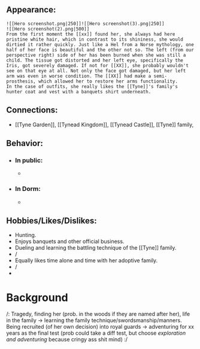 ## Appearance:
	![[Hero screenshot.png|250]]![[Hero screenshot(3).png|250]] 
	![[Hero screenshot(2).png|500]] 
	From the first moment the [[xx]] found her, she always had here pristine white hair, which in contrast to its shininess, she would dirtied it rather quickly. Just like a Hel from a Norse mythology, one half of her face is beautiful and the other not so. The left (from our perspective right) side of her has been burned when she was still a child. The tissue got distorted and her left eye, specifically the Iris, got severely damaged. If not for [[XX]], she probably wouldn't see on that eye at all. Not only the face got damaged, but her left arm was even in worse condition. The [[XX]] had make a semi-prosthesis, which allowed her to restore her arms functionality.
	In the case of outfits, she really likes the [[Tyne]]'s family's hunter coat and vest with a banquets shirt underneath. 
## Connections:
- [[Tyne Garden]], [[Tynead Kingdom]], [[Tynead Castle]], [[Tyne]] family, 
## Behavior:
- ### In public:
	- 
- ### In Dorm:
	- 
## Hobbies/Likes/Dislikes:
- Hunting.
- Enjoys banquets and other official business.
- Dueling and learning the battling technique of the [[Tyne]] family.
- /
- Equally likes time alone and time with her adoptive family.
- /
- 
# Background
/: Tragedy, finding her (prob. in the woods if they are named after her), life in the family -> learning the family technique/swordsmanship/manners. Being recruited (of her own decision) into royal guards -> adventuring for xx years as the final test (prob could take a diff test, but choose *exploration and adventuring* because cringy ass shit mind) :/
